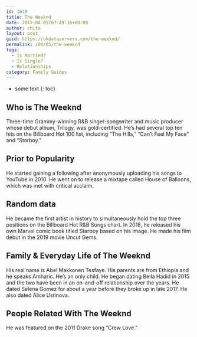```yaml
---
id: 1640
title: The Weeknd
date: 2012-04-05T07:49:16+00:00
author: chito
layout: post
guid: https://ukdataservers.com/the-weeknd/
permalink: /04/05/the-weeknd
tags:
  - Is Married?
  - Is Single?
  - Relationships
category: Family Guides
---
```


* some text
{: toc}
          
          
## Who is  The Weeknd
                  
                  
                  
Three-time Grammy-winning R&B singer-songwriter and music producer whose debut album, Trilogy, was gold-certified. He&#8217;s had several top ten hits on the Billboard Hot 100 list, including &#8220;The Hills,&#8221; &#8220;Can&#8217;t Feel My Face&#8221; and &#8220;Starboy.&#8221; 
                  
                
                
                
## Prior to Popularity 
                  
                  
                  
He started gaining a following after anonymously uploading his songs to YouTube in 2010. He went on to release a mixtape called House of Balloons, which was met with critical acclaim.
                  
                
                
                
## Random data 
                  
                  
                  
He became the first artist in history to simultaneously hold the top three positions on the Billboard Hot R&B Songs chart. In 2018, he released his own Marvel comic book titled Starboy based on his image. He made his film debut in the 2019 movie Uncut Gems.  
                  
                
                
                
## Family & Everyday Life of The Weeknd
                  
                  
                  
His real name is Abel Makkonen Tesfaye. His parents are from Ethiopia and he speaks Amharic. He&#8217;s an only child. He began dating Bella Hadid in 2015 and the two have been in an on-and-off relationship over the years. He dated Selena Gomez for about a year before they broke up in late 2017. He also dated Alice Ustinova.  
                  
                
                
                
## People Related With  The Weeknd
                  
                  
                  
He was featured on the 2011 Drake song &#8220;Crew Love.&#8221; 
                  
                
              
            
          
          
          
    
    
  
